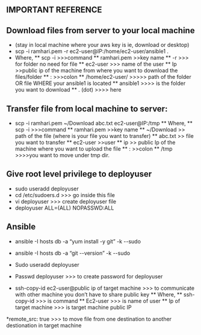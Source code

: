 IMPORTANT REFERENCE
-
Download files from server to your local machine 
-
* (stay in local machine where your aws key is ie, download or desktop)
* scp -i ramhari.pem -r ec2-user@IP:/home/ec2-user/ansible1 .
* Where,
 ** scp -i >>>command
** ramhari.pem >>key name
** -r >>> for folder no need for file
** ec2-user >>> name of the user
** Ip >>public ip of the machine from where you want to download the files/folder
** : >>>colon
** /home/ec2-user/   >>>>> path of the folder OR file WHERE your ansible1 is located
** ansible1 >>>> is the folder you want to download
** . (dot) >>>> here

Transfer file from local machine to server:
-
* scp -i ramhari.pem ~/Download abc.txt ec2-user@IP:/tmp
** Where,
** scp -i >>>command
** ramhari.pem >>key name
** ~/Download >> path of the file (where is your file you want to transfer)
** abc.txt >> file you want to transfer
** ec2-user >>user
** ip >> public Ip of the machine where you want to upload the file
** : >>colon
** /tmp >>>>you want to move under tmp dir.

Give root level privilege to deployuser
-
* sudo useradd deployuser
* cd /etc/sudoers.d >>>  go inside this file
* vi deployuser >>> create deployuser file 
* deployuser    ALL=(ALL)    NOPASSWD:ALL

Ansible
-
* ansible -I hosts db -a “yum install -y git” -k --sudo
* ansible -I hosts db -a “git --version” -k --sudo

* Sudo useradd deployuser
* Passwd deployuser >>> to create password for deployuser

* ssh-copy-id ec2-user@public ip of target machine >>> to communicate with other machine you don’t have to share public key
** Where,
** ssh-copy-id >>> is command 
** Ec2-user >>> is name of user
** Ip of target machine >>> is target machine public IP


*remote_src: true >>> to move file from one destination to another destionation in target machine
